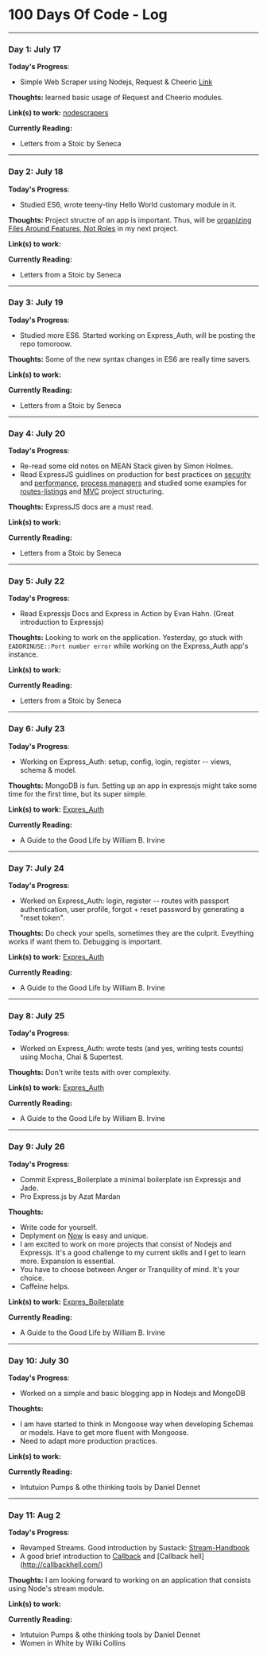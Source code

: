 # 100 Days Of Code - Log
---

### Day 1: July 17 

**Today's Progress**: 
- Simple Web Scraper using Nodejs, Request & Cheerio [Link](https://github.com/amandeepmittal/nodescrapers)

**Thoughts:** learned basic usage of Request and Cheerio modules.

**Link(s) to work:** [nodescrapers](https://github.com/amandeepmittal/nodescrapers)

**Currently Reading:** 
- Letters from a Stoic by Seneca

---

### Day 2: July 18 

**Today's Progress**: 
- Studied ES6, wrote teeny-tiny Hello World customary module in it.

**Thoughts:** Project structre of an app is important. Thus, will be [organizing Files Around Features, Not Roles](https://blog.risingstack.com/node-hero-node-js-project-structure-tutorial/) in my next project.

**Link(s) to work:** 

**Currently Reading:** 
- Letters from a Stoic by Seneca

---

### Day 3: July 19 

**Today's Progress**: 
- Studied more ES6. Started working on Express_Auth, will be posting the repo tomoroow.

**Thoughts:** Some of the new syntax changes in ES6 are really time savers. 

**Link(s) to work:** 

**Currently Reading:** 
- Letters from a Stoic by Seneca

---

### Day 4: July 20 

**Today's Progress**: 
- Re-read some old notes on MEAN Stack given by Simon Holmes. 
- Read ExpressJS guidlines on production for best practices on [security](http://expressjs.com/en/advanced/best-practice-security.html) and [performance](http://expressjs.com/en/advanced/best-practice-performance.html), [process managers](http://expressjs.com/en/advanced/pm.html) and studied some examples for [routes-listings](https://github.com/strongloop/express/blob/4.13.1/examples/route-separation/index.js?_ga=1.134726385.1220450953.1468397555#L32-47) and [MVC](https://github.com/strongloop/express/tree/master/examples/mvc?_ga=1.134726385.1220450953.1468397555) project structuring. 

**Thoughts:** ExpressJS docs are a must read.

**Link(s) to work:** 

**Currently Reading:** 
- Letters from a Stoic by Seneca

---

### Day 5: July 22 

**Today's Progress**: 
- Read Expressjs Docs and Express in Action by Evan Hahn. (Great introduction to Expressjs)

**Thoughts:** Looking to work on the application. Yesterday, go stuck with `EADDRINUSE::Port number error` while working on the Express_Auth app's instance.

**Link(s) to work:** 

**Currently Reading:** 
- Letters from a Stoic by Seneca

---

### Day 6: July 23 

**Today's Progress**: 
- Working on Express_Auth: setup, config, login, register -- views, schema & model.

**Thoughts:** MongoDB is fun. Setting up an app in expressjs might take some time for the first time, but its super simple.

**Link(s) to work:** [Expres_Auth](https://github.com/amandeepmittal/express_auth)

**Currently Reading:** 
- A Guide to the Good Life by William B. Irvine

---

### Day 7: July 24 

**Today's Progress**: 
- Worked on Express_Auth: login, register -- routes with passport authentication, user profile, forgot + reset password by generating a "reset token".

**Thoughts:** Do check your spells, sometimes they are the culprit. Eveything works if want them to. Debugging is important.

**Link(s) to work:** [Expres_Auth](https://github.com/amandeepmittal/express_auth)

**Currently Reading:** 
- A Guide to the Good Life by William B. Irvine

---
### Day 8: July 25 

**Today's Progress**: 
- Worked on Express_Auth: wrote tests (and yes, writing tests counts) using Mocha, Chai & Supertest.

**Thoughts:** Don't write tests with over complexity.

**Link(s) to work:** [Expres_Auth](https://github.com/amandeepmittal/express_auth)

**Currently Reading:** 
- A Guide to the Good Life by William B. Irvine

---
### Day 9: July 26 

**Today's Progress**: 
- Commit Express_Boilerplate a minimal boilerplate isn Expressjs and Jade.
- Pro Express.js by Azat Mardan

**Thoughts:** 
- Write code for yourself.
- Deplyment on [Now](https://zeit.co/now) is easy and unique.
- I am excited to work on more projects that consist of Nodejs and Expressjs. It's a good challenge to my current skills and I get to learn more. Expansion is essential.
- You have to choose between Anger or Tranquility of mind. It's your choice.
- Caffeine helps.

**Link(s) to work:** [Expres_Boilerplate](https://github.com/amandeepmittal/express_boilerplate)

**Currently Reading:** 
- A Guide to the Good Life by William B. Irvine

---
### Day 10: July 30

**Today's Progress**: 
- Worked on a simple and basic blogging app in Nodejs and MongoDB

**Thoughts:** 
- I am have started to think in Mongoose way when developing Schemas or models. Have to get more fluent with Mongoose.
- Need to adapt more production practices.

**Link(s) to work:**

**Currently Reading:** 
- Intutuion Pumps & othe thinking tools by Daniel Dennet

---
### Day 11: Aug 2

**Today's Progress**: 
- Revamped Streams. Good introduction by Sustack: [Stream-Handbook](https://github.com/substack/stream-handbook)
- A good brief introduction to [Callback](https://github.com/maxogden/art-of-node) and [Callback hell] (http://callbackhell.com/)

**Thoughts:** 
I am looking forward to working on an application that consists using Node's stream module.

**Link(s) to work:**

**Currently Reading:** 
- Intutuion Pumps & othe thinking tools by Daniel Dennet
- Women in White by Wilki Collins

